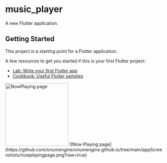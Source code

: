 # music_player

A new Flutter application.

## Getting Started

This project is a starting point for a Flutter application.

A few resources to get you started if this is your first Flutter project:

- [Lab: Write your first Flutter app](https://flutter.dev/docs/get-started/codelab)
- [Cookbook: Useful Flutter samples](https://flutter.dev/docs/cookbook)

<img src="https://github.com/onumengine/onumengine.github.io/tree/main/appScreenshots/nowplayingpage.png" alt="NowPlaying page" width="200">
![Now Playing page](https://github.com/onumengine/onumengine.github.io/tree/main/appScreenshots/nowplayingpage.png?raw=true)

